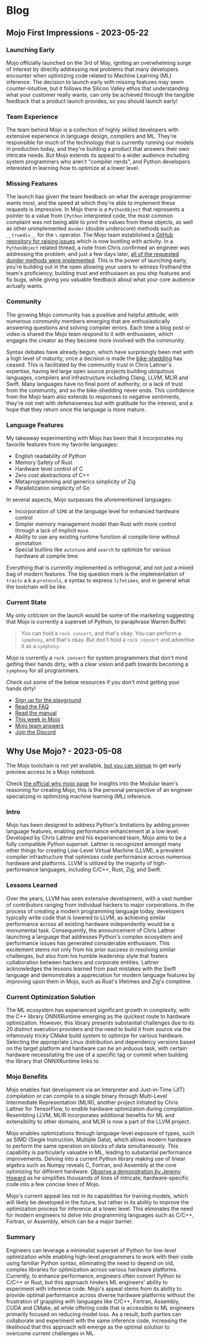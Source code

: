 # Blog
## Mojo First Impressions - 2023-05-22
### Launching Early
Mojo officially launched on the 3rd of May, igniting an overwhelming surge of interest by directly addressing real problems that many developers encounter when optimizing code related to Machine Learning (ML) inference. The decision to launch early with missing features may seem counter-intuitive, but it follows the Silicon Valley ethos that understanding what your customer really wants, can only be achieved through the tangible feedback that a product launch provides, so you should launch early!

### Team Experience
The team behind Mojo is a collection of highly skilled developers with extensive experience in language design, compilers and ML. They're responsible for much of the technology that is currently running our models in production today, and they're building a product that answers their own intricate needs. But Mojo extends its appeal to a wider audience including system programmers who aren't "compiler nerds", and Python developers interested in learning how to optimize at a lower level.

### Missing Features
The launch has given the team feedback on what the average programmer wants most, and the speed at which they're able to implement these requests is impressive. In Mojo there is a `PythonObject` that represents a pointer to a value from `CPython` interpreted code, the most common complaint was not being able to print the values from these objects, as well as other unimplemented `dunder` (double underscore) methods such as `__truediv__` for the `\` operator. The Mojo team established a [GitHub repository for raising issues](https://github.com/modularml/mojo/) which is now bustling with activity. In a `PythonObject` related thread, a note from Chris confirmed an engineer was addressing the problem, and just a few days later, [all of the requested dunder methods were implemented](https://docs.modular.com/mojo/MojoPython/PythonObject.html). This is the power of launching early, you're building out in the open allowing your users to witness firsthand the team's proficiency, building trust and enthusiasm as you ship features and fix bugs, while giving you valuable feedback about what your core audience actually wants.

### Community
The growing Mojo community has a positive and helpful attitude, with numerous community members emerging that are enthusiastically answering questions and solving compiler errors. Each time a blog post or video is shared the Mojo team respond to it with enthusiasm, which engages the creator as they become more involved with the community. 

Syntax debates have already begun, which have surprisingly been met with a high level of maturity, once a decision is made the [bike-shedding](https://en.wikipedia.org/wiki/Law_of_triviality) has ceased. This is facilitated by the community trust in Chris Lattner's expertise, having led large open source projects building ubiquitous languages, compilers and infrastructure including Clang, LLVM, MLIR and Swift. Many languages have no final point of authority, or a lack of trust from the community, and so the bike-shedding never ends. This confidence from the Mojo team also extends to responses to negative sentiments, they're not met with defensiveness but with gratitude for the interest, and a hope that they return once the language is more mature.

### Language Features
My takeaway experimenting with Mojo has been that it incorporates my favorite features from my favorite languages:

- English readability of Python
- Memory Safety of Rust
- Hardware level control of C
- Zero cost abstractions of C++
- Metaprogramming and generics simplicity of Zig
- Parallelization simplicity of Go

In several aspects, Mojo surpasses the aforementioned languages:

- Incorporation of `SIMD` at the language level for enhanced hardware control
- Simpler memory management model than Rust with more control through a lack of implicit `move`
- Ability to use any existing runtime function at compile time without annotation
- Special builtins like `autotune` and `search` to optimize for various hardware at compile time

Everything that is currently implemented is orthogonal, and not just a mixed bag of modern features. The big question mark is the implementation of `traits` a.k.a `protocols`, a syntax to express `lifetimes`, and in general what the toolchain will be like.


### Current State
My only criticism on the launch would be some of the marketing suggesting that Mojo is currently a superset of Python, to paraphrase Warren Buffet:

> You can hold a `rock concert`, and that's okay. You can perform a `symphony`, and that's okay. But don't hold a `rock concert` and advertise it as a `symphony`.

Mojo is currently a `rock concert` for system programmers that don't mind getting their hands dirty, with a clear vision and path towards becoming a `symphony` for all programmers.

Check out some of the below resources if you don't mind getting your hands dirty!

- [Sign up for the playground](https://www.modular.com/get-started)
- [Read the FAQ](https://docs.modular.com/mojo/faq.html)
- [Read the manual](https://docs.modular.com/mojo/programming-manual.html)
- [This week in Mojo](https://mojodojo.dev/this_week_in_mojo.html)
- [Mojo team answers](https://mojodojo.dev/mojo_team_answers.html)
- [Join the Discord](https://www.discord.gg/modular)


## Why Use Mojo? - 2023-05-08

The Mojo toolchain is not yet available, [but you can signup](https://www.modular.com/get-started) to get early preview access to a Mojo notebook.

Check [the official why mojo page](https://docs.modular.com/mojo/why-mojo.html) for insights into the Modular team's reasoning for creating Mojo, this is the personal perspective of an engineer specializing in optimizing machine learning (ML) inference.

### Intro
Mojo has been designed to address Python's limitations by adding proven language features, enabling performance enhancement at a low level. Developed by Chris Lattner and his experienced team, Mojo aims to be a fully compatible Python superset. Lattner is recognized amongst many other things for creating Low-Level Virtual Machine (LLVM), a prevalent compiler infrastructure that optimizes code performance across numerous hardware and platforms. LLVM is utilized by the majority of high-performance languages, including C/C++, Rust, Zig, and Swift.

### Lessons Learned
Over the years, LLVM has seen extensive development, with a vast number of contributors ranging from individual hackers to major corporations. In the process of creating a modern programming language today, developers typically write code that is lowered to LLVM, as achieving similar performance across all existing hardware independently would be a monumental task. Consequently, the announcement of Chris Lattner launching a language that addresses Python's complex ecosystem and performance issues has generated considerable enthusiasm. This excitement stems not only from his prior success in resolving similar challenges, but also from his humble leadership style that fosters collaboration between hackers and corporate entities. Lattner acknowledges the lessons learned from past mistakes with the Swift language and demonstrates a appreciation for modern language features by improving upon them in Mojo, such as Rust's lifetimes and Zig's comptime.

### Current Optimization Solution
The ML ecosystem has experienced significant growth in complexity, with the C++ library ONNXRuntime emerging as the quickest route to hardware optimization. However, this library presents substantial challenges due to its 20 distinct execution providers and the need to build it from source via the infamously tricky CMake build system to optimize for various hardware. Selecting the appropriate Linux distribution and dependency versions based on the target platform and hardware can be an arduous task, with certain hardware necessitating the use of a specific tag or commit when building the library that ONNXRuntime links to.

### Mojo Benefits
Mojo enables fast development via an Interpreter and Just-in-Time (JIT) compilation or can compile to a single binary through Multi-Level Intermediate Representation (MLIR), another project initiated by Chris Lattner for TensorFlow, to enable hardware optimization during compilation. Resembling LLVM, MLIR incorporates additional benefits for ML and extensibility to other domains, and MLIR is now a part of the LLVM project.

Mojo enables optimizations through language-level exposure of types, such as SIMD (Single Instruction, Multiple Data), which allows modern hardware to perform the same operation on blocks of data simultaneously. This capability is particularly valuable in ML, leading to substantial performance improvements. Delving into a current Python library making use of linear algebra such as Numpy reveals C, Fortran, and Assembly at the core optimizing for different hardware. [Observe a demonstration by Jeremy Howard](https://www.youtube.com/watch?v=6GvB5lZJqcE) as he simplifies thousands of lines of intricate, hardware-specific code into a few concise lines of Mojo.

Mojo's current appeal lies not in its capabilities for training models, which will likely be developed in the future, but rather in its ability to improve the optimization process for inference at a lower level. This eliminates the need for modern engineers to delve into programming languages such as C/C++, Fortran, or Assembly, which can be a major barrier.

### Summary
Engineers can leverage a minimalist superset of Python for low-level optimization while enabling high-level programmers to work with their code using familiar Python syntax, eliminating the need to depend on old, complex libraries for optimization across various hardware platforms. Currently, to enhance performance, engineers often convert Python to C/C++ or Rust, but this approach hinders ML engineers' ability to experiment with inference code. Mojo's appeal stems from its ability to provide optimal performance across diverse hardware platforms without the frustration of grappling with languages like C/C++, Fortran, Assembly, CUDA and CMake, all while offering code that is accessible to ML engineers primarily focused on reducing model loss. As a result, both parties can collaborate and experiment with the same inference code, increasing the likelihood that this approach will emerge as the optimal solution to overcome current challenges in ML.
